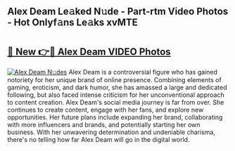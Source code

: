 ## Alex Deam Le𝚊ked N𝚞de - Part-rtm Video Photos - Hot Onlyf𝚊ns Le𝚊ks xvMTE

# <h2><a href="http://ac21230.deff.icu/?id=Alex+Deam">🔗 New 👉🔴 Alex Deam VIDEO Photos</a></h2>

[![Alex Deam N𝚞des](https://i.imgur.com/rIISA9y.gif)](http://ac21230.deff.icu/?id=Alex+Deam)
Alex Deam is a controversial figure who has gained notoriety for her unique brand of online presence. Combining elements of gaming, eroticism, and dark humor, she has amassed a large and dedicated following, but also faced intense criticism for her unconventional approach to content creation. Alex Deam's social media journey is far from over. She continues to create content, engage with her fans, and explore new opportunities. Her future plans include expanding her brand, collaborating with more influencers and brands, and potentially starting her own business. With her unwavering determination and undeniable charisma, there's no telling how far Alex Deam will go in the digital world.
